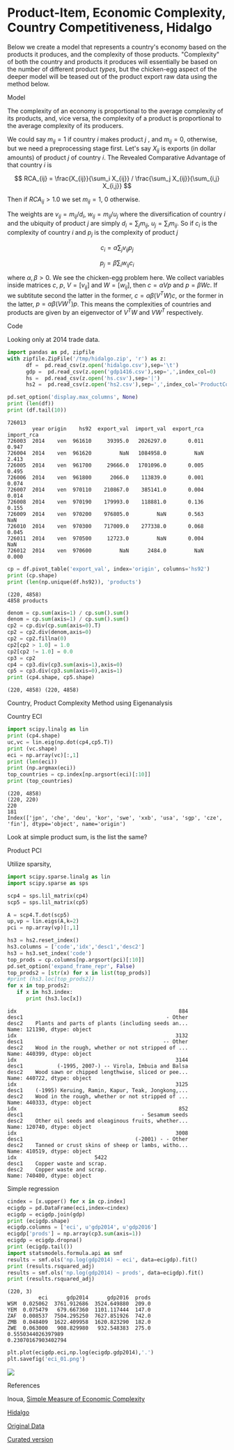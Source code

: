 # Product-Item, Economic Complexity, Country Competitiveness, Hidalgo

Below we create a model that represents a country's economy based on
the products it produces, and the complexity of those
products. "Complexity" of both the country and products it produces
will essentially be based on the number of different product *types*,
but the chicken-egg aspect of the deeper model will be teased out of
the product export raw data using the method below.

Model

The complexity of an economy is proportional to the average complexity
of its products, and, vice versa, the complexity of a product is
proportional to the average complexity of its producers. 

We could say $m_{ij}=1$ if country $i$ makes product $j$ , and
$m_{ij}=0$, otherwise, but we need a preprocessing stage first. Let's
say $X_{ij}$ is exports (in dollar amounts) of product $j$ of country
$i$. The Revealed Comparative Advantage of that country $i$ is

$$
RCA_{ij} = \frac{X_{ij}}{\sum_i X_{ij}} / \frac{\sum_j X_{ij}}{\sum_{i,j} X_{i,j}}
$$

Then if $RCA_{ij} > 1.0$ we set $m_{ij}=1$, 0 otherwise. 

The weights are $v_{ij} = m_{ij} / d_i$, $w_{ij}=m_{ij}/u_j$ where
the diversification of country $i$ and the ubiquity of product $j$ are
simply $d_i = \sum_j m_{ij}$, $u_j = \sum_i m_{ij}$. So if $c_i$ is
the complexity of country $i$ and $p_j$ is the complexity of product
$j$

$$
c_i = \alpha \sum_j v_{ij}p_j
$$

$$
p_j  = \beta \sum_i w_{ij} c_i
$$

where $\alpha,\beta>0$. We see the chicken-egg problem here. We
collect variables inside matrices $c$, $p$, $V=[v_{ij}]$ and
$W=[w_{ij}]$, then $c = \alpha V p$ and $p = \beta W c$.  If we
subtitute second the latter in the former, $c = \alpha \beta (V^T W)
c$, or the former in the latter, $p = \alpha \beta (V W^T) p$. This
means the complexities of countries and products are given by an
eigenvector of $V^T W$ and $V W^T$ respectively.

Code

Looking only at 2014 trade data.


```python
import pandas as pd, zipfile
with zipfile.ZipFile('/tmp/hidalgo.zip', 'r') as z:
      df =  pd.read_csv(z.open('hidalgo.csv'),sep='\t')
      gdp =  pd.read_csv(z.open('gdp1416.csv'),sep=',',index_col=0)
      hs =  pd.read_csv(z.open('hs.csv'),sep='|')
      hs2 =  pd.read_csv(z.open('hs2.csv'),sep=',',index_col='ProductCode_x')

pd.set_option('display.max_columns', None)
print (len(df))
print (df.tail(10))
```

```text
726013
        year origin    hs92  export_val  import_val  export_rca  import_rca
726003  2014    ven  961610     39395.0   2026297.0       0.011       0.947
726004  2014    ven  961620         NaN   1084958.0         NaN       2.413
726005  2014    ven  961700     29666.0   1701096.0       0.005       0.495
726006  2014    ven  961800      2066.0    113839.0       0.001       0.074
726007  2014    ven  970110    210867.0    385141.0       0.004       0.014
726008  2014    ven  970190    179993.0    118881.0       0.136       0.155
726009  2014    ven  970200    976805.0         NaN       0.563         NaN
726010  2014    ven  970300    717009.0    277338.0       0.068       0.045
726011  2014    ven  970500     12723.0         NaN       0.004         NaN
726012  2014    ven  970600         NaN      2484.0         NaN       0.000
```

```python
cp = df.pivot_table('export_val', index='origin', columns='hs92')
print (cp.shape)
print (len(np.unique(df.hs92)), 'products')
```

```text
(220, 4858)
4858 products
```

```python
denom = cp.sum(axis=1) / cp.sum().sum()
denom = cp.sum(axis=1) / cp.sum().sum()
cp2 = cp.div(cp.sum(axis=0).T)
cp2 = cp2.div(denom,axis=0)
cp2 = cp2.fillna(0)
cp2[cp2 > 1.0] = 1.0
cp2[cp2 != 1.0] = 0.0
cp3 = cp2
cp4 = cp3.div(cp3.sum(axis=1),axis=0)
cp5 = cp3.div(cp3.sum(axis=0),axis=1)
print (cp4.shape, cp5.shape)
```

```text
(220, 4858) (220, 4858)
```

Country, Product Complexity Method using Eigenanalysis

Country ECI

```python
import scipy.linalg as lin
print (cp4.shape)
uc,vc = lin.eig(np.dot(cp4,cp5.T))
print (vc.shape)
eci = np.array(vc)[:,1]
print (len(eci))
print (np.argmax(eci))
top_countries = cp.index[np.argsort(eci)[:10]]
print (top_countries)
```

```text
(220, 4858)
(220, 220)
220
181
Index(['jpn', 'che', 'deu', 'kor', 'swe', 'xxb', 'usa', 'sgp', 'cze', 'fin'], dtype='object', name='origin')
```

Look at simple product sum, is the list the same?

Product PCI

Utilize sparsity, 

```python
import scipy.sparse.linalg as lin
import scipy.sparse as sps

scp4 = sps.lil_matrix(cp4)
scp5 = sps.lil_matrix(cp5)

A = scp4.T.dot(scp5)
up,vp = lin.eigs(A,k=2)
pci = np.array(vp)[:,1]
```

```python
hs3 = hs2.reset_index()
hs3.columns = ['code','idx','desc1','desc2']
hs3 = hs3.set_index('code')
top_prods = cp.columns[np.argsort(pci)[:10]]
pd.set_option('expand_frame_repr', False)
top_prods2 = [str(x) for x in list(top_prods)]
#print (hs3.loc[top_prods2])
for x in top_prods2:
   if x in hs3.index:
      print (hs3.loc[x])
```

```text
idx                                                    884
desc1                                              - Other
desc2    Plants and parts of plants (including seeds an...
Name: 121190, dtype: object
idx                                                   3132
desc1                                             -- Other
desc2    Wood in the rough, whether or not stripped of ...
Name: 440399, dtype: object
idx                                                   3144
desc1           (-1995, 2007-) -- Virola, Imbuia and Balsa
desc2    Wood sawn or chipped lengthwise, sliced or pee...
Name: 440722, dtype: object
idx                                                   3125
desc1    (-1995) Keruing, Ramin, Kapur, Teak, Jongkong,...
desc2    Wood in the rough, whether or not stripped of ...
Name: 440333, dtype: object
idx                                                    852
desc1                                      - Sesamum seeds
desc2    Other oil seeds and oleaginous fruits, whether...
Name: 120740, dtype: object
idx                                                   3008
desc1                                    (-2001) - - Other
desc2    Tanned or crust skins of sheep or lambs, witho...
Name: 410519, dtype: object
idx                         5422
desc1    Copper waste and scrap.
desc2    Copper waste and scrap.
Name: 740400, dtype: object
```

Simple regression

```python
cindex = [x.upper() for x in cp.index]
ecigdp = pd.DataFrame(eci,index=cindex)
ecigdp = ecigdp.join(gdp)
print (ecigdp.shape)
ecigdp.columns = ['eci', u'gdp2014', u'gdp2016']
ecigdp['prods'] = np.array(cp3.sum(axis=1))
ecigdp = ecigdp.dropna()
print (ecigdp.tail())
import statsmodels.formula.api as smf
results = smf.ols('np.log(gdp2014) ~ eci', data=ecigdp).fit()
print (results.rsquared_adj)
results = smf.ols('np.log(gdp2014) ~ prods', data=ecigdp).fit()
print (results.rsquared_adj)
```

```text
(220, 3)
          eci      gdp2014      gdp2016  prods
WSM  0.025062  3761.912686  3524.649880  209.0
YEM  0.075479   679.667360  1101.117444  147.0
ZAF  0.008537  7504.295250  7627.851926  742.0
ZMB  0.048409  1622.409958  1620.823290  182.0
ZWE  0.063000   908.829980   932.548383  275.0
0.5550344026397989
0.23070167903402794
```


```python
plt.plot(ecigdp.eci,np.log(ecigdp.gdp2014),'.')
plt.savefig('eci_01.png')
```

![](eci_01.png)


References

Inoua, <a href="https://arxiv.org/pdf/1601.05012.pdf">Simple Measure of Economic Complexity</a>

[Hidalgo](economic-complexity-hidalgo.html)

[Original Data](http://atlas.media.mit.edu/en/resources/data/)

[Curated version](https://drive.google.com/uc?export=view&id=1gYwaE_aLDQIfcGxIKiRcroHBTsvguBxP)

